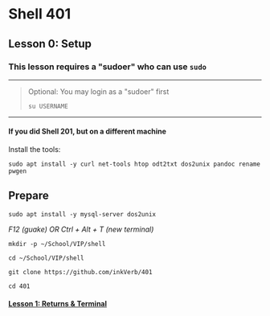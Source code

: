 # Shell 401
## Lesson 0: Setup

### This lesson requires a "sudoer" who can use `sudo`
>
___
> Optional: You may login as a "sudoer" first
>
> `su USERNAME`
>
>
___

#### If you did Shell 201, but on a different machine
Install the tools:

`sudo apt install -y curl net-tools htop odt2txt dos2unix pandoc rename pwgen`

## Prepare

`sudo apt install -y mysql-server dos2unix`

*F12 (guake) OR Ctrl + Alt + T (new terminal)*

`mkdir -p ~/School/VIP/shell`

`cd ~/School/VIP/shell`

`git clone https://github.com/inkVerb/401`

`cd 401`

#### [Lesson 1: Returns & Terminal](https://github.com/inkVerb/vip/blob/master/401-shell/Lesson-01.md)
